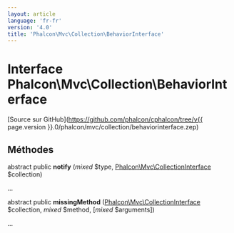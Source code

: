 ```yaml
---
layout: article
language: 'fr-fr'
version: '4.0'
title: 'Phalcon\Mvc\Collection\BehaviorInterface'
---
```

# Interface **Phalcon\Mvc\Collection\BehaviorInterface**

[Source sur GitHub](https://github.com/phalcon/cphalcon/tree/v{{ page.version }}.0/phalcon/mvc/collection/behaviorinterface.zep)

## Méthodes

abstract public **notify** (*mixed* $type, [Phalcon\Mvc\CollectionInterface](Phalcon_Mvc_CollectionInterface) $collection)

...

abstract public **missingMethod** ([Phalcon\Mvc\CollectionInterface](Phalcon_Mvc_CollectionInterface) $collection, *mixed* $method, [*mixed* $arguments])

...